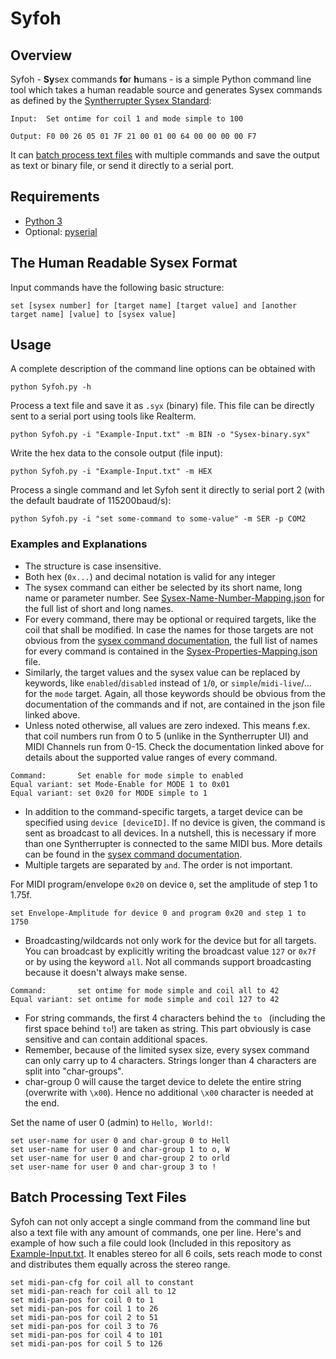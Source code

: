 # Syfoh

## Overview 

Syfoh - **Sy**sex commands **fo**r **h**umans - is a simple Python command line tool which takes a human readable source and generates Sysex commands as defined by the [Syntherrupter Sysex Standard](https://github.com/MMMZZZZ/Syntherrupter/blob/dev/Documentation/Wiki/Custom%20MIDI%20Commands.md#system-exclusive-messages-sysex):

```
Input:  Set ontime for coil 1 and mode simple to 100

Output: F0 00 26 05 01 7F 21 00 01 00 64 00 00 00 00 F7
```

It can [batch process text files](#batch-processing-text-files) with multiple commands and save the output as text or binary file, or send it directly to a serial port. 

## Requirements

* [Python 3](https://www.python.org/downloads/)
* Optional: [pyserial](https://pypi.org/project/pyserial/)

## The Human Readable Sysex Format

Input commands have the following basic structure:
```
set [sysex number] for [target name] [target value] and [another target name] [value] to [sysex value]
```

## Usage

A complete description of the command line options can be obtained with 

```
python Syfoh.py -h
```

Process a text file and save it as `.syx` (binary) file. This file can be directly sent to a serial port using tools like Realterm.
```
python Syfoh.py -i "Example-Input.txt" -m BIN -o "Sysex-binary.syx"
```

Write the hex data to the console output (file input):
```
python Syfoh.py -i "Example-Input.txt" -m HEX
```

Process a single command and let Syfoh sent it directly to serial port 2 (with the default baudrate of 115200baud/s):
```
python Syfoh.py -i "set some-command to some-value" -m SER -p COM2
```

### Examples and Explanations

* The structure is case insensitive. 
* Both hex (`0x...`) and decimal notation is valid for any integer
* The sysex command can either be selected by its short name, long name or parameter number. See [Sysex-Name-Number-Mapping.json](/Sysex-Name-Number-Mapping.json) for the full list of short and long names.
* For every command, there may be optional or required targets, like the coil that shall be modified. In case the names for those targets are not obvious from the [sysex command documentation](https://github.com/MMMZZZZ/Syntherrupter/blob/dev/Documentation/Wiki/Custom%20MIDI%20Commands.md#system-exclusive-messages-sysex), the full list of names for every command is contained in the [Sysex-Properties-Mapping.json](/Sysex-Properties-Mapping.json) file.
* Similarly, the target values and the sysex value can be replaced by keywords, like `enabled`/`disabled` instead of `1`/`0`, or `simple`/`midi-live`/... for the `mode` target. Again, all those keywords should be obvious from the documentation of the commands and if not, are contained in the json file linked above.
* Unless noted otherwise, all values are zero indexed. This means f.ex. that coil numbers run from 0 to 5 (unlike in the Syntherrupter UI) and MIDI Channels run from 0-15. Check the documentation linked above for details about the supported value ranges of every command.

```
Command:       Set enable for mode simple to enabled
Equal variant: set Mode-Enable for MODE 1 to 0x01
Equal variant: set 0x20 for MODE simple to 1
```

* In addition to the command-specific targets, a target device can be specified using `device [deviceID]`. If no device is given, the command is sent as broadcast to all devices. In a nutshell, this is necessary if more than one Syntherrupter is connected to the same MIDI bus. More details can be found in the [sysex command documentation](https://github.com/MMMZZZZ/Syntherrupter/blob/dev/Documentation/Wiki/Custom%20MIDI%20Commands.md#system-exclusive-messages-sysex). 
* Multiple targets are separated by `and`. The order is not important.

For MIDI program/envelope `0x20` on device `0`, set the amplitude of step 1 to 1.75f. 
```
set Envelope-Amplitude for device 0 and program 0x20 and step 1 to 1750
```

* Broadcasting/wildcards not only work for the device but for all targets. You can broadcast by explicitly writing the broadcast value `127` or `0x7f` or by using the keyword `all`. Not all commands support broadcasting because it doesn't always make sense. 

```
Command:       set ontime for mode simple and coil all to 42
Equal variant: set ontime for mode simple and coil 127 to 42
```

* For string commands, the first 4 characters behind the `to ` (including the first space behind `to`!) are taken as string. This part obviously is case sensitive and can contain additional spaces.
* Remember, because of the limited sysex size, every sysex command can only carry up to 4 characters. Strings longer than 4 characters are split into "char-groups".
* char-group 0 will cause the target device to delete the entire string (overwrite with `\x00`). Hence no additional `\x00` character is needed at the end.

Set the name of user 0 (admin) to `Hello, World!`:
```
set user-name for user 0 and char-group 0 to Hell
set user-name for user 0 and char-group 1 to o, W
set user-name for user 0 and char-group 2 to orld
set user-name for user 0 and char-group 3 to !
```

## Batch Processing Text Files

Syfoh can not only accept a single command from the command line but also a text file with any amount of commands, one per line. Here's and example of how such a file could look (Included in this repository as [Example-Input.txt](/Example-Input.txt). It enables stereo for all 6 coils, sets reach mode to const and distributes them equally across the stereo range. 

```
set midi-pan-cfg for coil all to constant
set midi-pan-reach for coil all to 12
set midi-pan-pos for coil 0 to 1
set midi-pan-pos for coil 1 to 26
set midi-pan-pos for coil 2 to 51
set midi-pan-pos for coil 3 to 76
set midi-pan-pos for coil 4 to 101
set midi-pan-pos for coil 5 to 126
```
